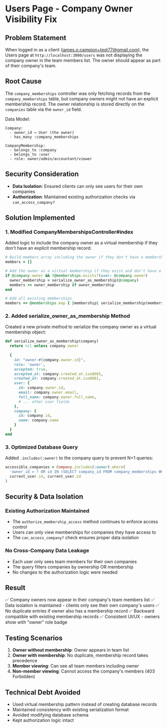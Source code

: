# Users Page - Company Owner Visibility Fix

## Problem Statement
When logged in as a client (james.o.campion+test77@gmail.com), the Users page at `http://localhost:3000/users` was not displaying the company owner in the team members list. The owner should appear as part of their company's team.

## Root Cause
The `company_memberships` controller was only fetching records from the `company_memberships` table, but company owners might not have an explicit membership record. The owner relationship is stored directly on the `companies` table via the `owner_id` field.

Data Model:
```
Company:
  - owner_id → User (the owner)
  - has_many :company_memberships

CompanyMembership:
  - belongs_to :company
  - belongs_to :user
  - role: owner/admin/accountant/viewer
```

## Security Consideration
- **Data Isolation**: Ensured clients can only see users for their own companies
- **Authorization**: Maintained existing authorization checks via `can_access_company?`

## Solution Implemented

### 1. Modified CompanyMembershipsController#index
Added logic to include the company owner as a virtual membership if they don't have an explicit membership record:

```ruby
# Build members array including the owner if they don't have a membership record
members = []

# Add the owner as a virtual membership if they exist and don't have a membership
if @company.owner && !@memberships.exists?(user: @company.owner)
  owner_membership = serialize_owner_as_membership(@company)
  members << owner_membership if owner_membership
end

# Add all existing memberships
members += @memberships.map { |membership| serialize_membership(membership) }
```

### 2. Added serialize_owner_as_membership Method
Created a new private method to serialize the company owner as a virtual membership object:

```ruby
def serialize_owner_as_membership(company)
  return nil unless company.owner
  
  {
    id: "owner-#{company.owner.id}",
    role: 'owner',
    accepted: true,
    accepted_at: company.created_at.iso8601,
    created_at: company.created_at.iso8601,
    user: {
      id: company.owner.id,
      email: company.owner.email,
      full_name: company.owner.full_name,
      # ... other user fields
    },
    company: {
      id: company.id,
      name: company.name
    }
  }
end
```

### 3. Optimized Database Query
Added `.includes(:owner)` to the company query to prevent N+1 queries:

```ruby
accessible_companies = Company.includes(:owner).where(
  'owner_id = ? OR id IN (SELECT company_id FROM company_memberships WHERE user_id = ?)', 
  current_user.id, current_user.id
)
```

## Security & Data Isolation

### Existing Authorization Maintained
- The `authorize_membership_access` method continues to enforce access control
- Users can only view memberships for companies they have access to
- The `can_access_company?` check ensures proper data isolation

### No Cross-Company Data Leakage
- Each user only sees team members for their own companies
- The query filters companies by ownership OR membership
- No changes to the authorization logic were needed

## Result
✅ Company owners now appear in their company's team members list
✅ Data isolation is maintained - clients only see their own company's users
✅ No duplicate entries if owner also has a membership record
✅ Backward compatible with existing membership records
✅ Consistent UI/UX - owners show with "owner" role badge

## Testing Scenarios
1. **Owner without membership**: Owner appears in team list
2. **Owner with membership**: No duplicate, membership record takes precedence
3. **Member viewing**: Can see all team members including owner
4. **Non-member viewing**: Cannot access the company's members (403 Forbidden)

## Technical Debt Avoided
- Used virtual membership pattern instead of creating database records
- Maintained consistency with existing serialization format
- Avoided modifying database schema
- Kept authorization logic intact
